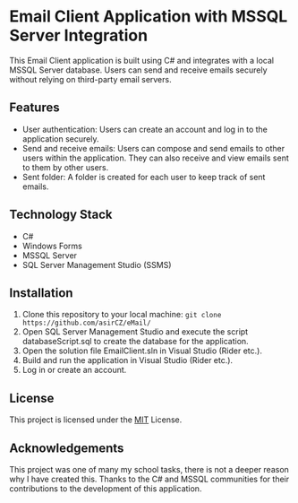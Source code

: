 # Email Client Application with MSSQL Server Integration
This Email Client application is built using C# and integrates with a local MSSQL Server database. Users can send and receive emails securely without relying on third-party email servers.

## Features

* User authentication: Users can create an account and log in to the application securely.
* Send and receive emails: Users can compose and send emails to other users within the application. They can also receive and view emails sent to them by other users.
* Sent folder: A folder is created for each user to keep track of sent emails.


## Technology Stack

* C#
* Windows Forms
* MSSQL Server
* SQL Server Management Studio (SSMS)

## Installation

1. Clone this repository to your local machine: ```git clone https://github.com/asirCZ/eMail/```
2. Open SQL Server Management Studio and execute the script databaseScript.sql to create the database for the application.
3. Open the solution file EmailClient.sln in Visual Studio (Rider etc.).
4. Build and run the application in Visual Studio (Rider etc.).
5. Log in or create an account.

## License

This project is licensed under the [MIT](https://choosealicense.com/licenses/mit/) License.

## Acknowledgements
This project was one of many my school tasks, there is not a deeper reason why I have created this. Thanks to the C# and MSSQL communities for their contributions to the development of this application.
